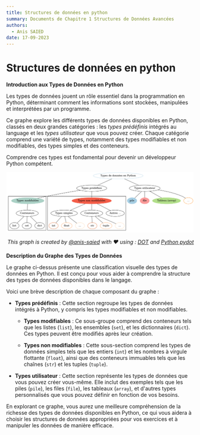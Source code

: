 ```yaml
---
title: Structures de données en python
summary: Documents de Chapitre 1 Structures de Données Avancées
authors:
  - Anis SAIED
date: 17-09-2023
---
```


# Structures de données en python

**Introduction aux Types de Données en Python**

Les types de données jouent un rôle essentiel dans la programmation en Python, déterminant comment les informations sont stockées, manipulées et interprétées par un programme.

Ce graphe explore les différents types de données disponibles en Python, classés en deux grandes catégories : les _types prédéfinis_ intégrés au language et les _types utilisateur_ que vous pouvez créer.
Chaque catégorie comprend une variété de types, notamment des types modifiables et non modifiables, des types simples et des conteneurs.

Comprendre ces types est fondamental pour devenir un développeur Python compétent.

![types.png](./types.png)

<div style="text-align: right; margin-bottom:20px;">
<i>This graph is created 
by <a href="https://www.linkedin.com/in/anis-saied">@anis-saied</a> with &hearts; 
using : <a href="https://www.graphviz.org/">DOT</a> 
and <a href="https://github.com/pydot/pydot">Python pydot</a></i>
</div>




**Description du Graphe des Types de Données**

Le graphe ci-dessus présente une classification visuelle des types de données en Python. Il est conçu pour vous aider à comprendre la structure des types de données disponibles dans le langage.

Voici une brève description de chaque composant du graphe :

- **Types prédéfinis** : Cette section regroupe les types de données intégrés à Python, y compris les types modifiables et non modifiables.

  - **Types modifiables** : Ce sous-groupe comprend des conteneurs tels que les listes (`list`), les ensembles (`set`), et les dictionnaires (`dict`). Ces types peuvent être modifiés après leur création.

  - **Types non modifiables** : Cette sous-section comprend les types de données simples tels que les entiers (`int`) et les nombres à virgule flottante (`float`), ainsi que des conteneurs immuables tels que les chaînes (`str`) et les tuples (`tuple`).

- **Types utilisateur** : Cette section représente les types de données que vous pouvez créer vous-même. Elle inclut des exemples tels que les piles (`pile`), les files (`file`), les tableaux (`array`), et d'autres types personnalisés que vous pouvez définir en fonction de vos besoins.

En explorant ce graphe, vous aurez une meilleure compréhension de la richesse des types de données disponibles en Python, ce qui vous aidera à choisir les structures de données appropriées pour vos exercices et à manipuler les données de manière efficace.
